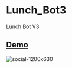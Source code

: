 # Lunch_Bot3
Lunch Bot V3

## [Demo](https://waychang.github.io/Lunch_Bot3/)

![social-1200x630](https://user-images.githubusercontent.com/534170/175231189-e25b55d3-eddf-492c-ac25-e887e82e3ab7.png)

